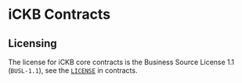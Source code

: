 # iCKB Contracts

## Licensing

The license for iCKB core contracts is the Business Source License 1.1 (`BUSL-1.1`), see the [`LICENSE`](./LICENSE) in contracts.
